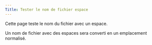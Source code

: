 ```yaml
---
Title: Tester le nom de fichier espace
---
```

Cette page teste le nom du fichier avec un espace.

Un nom de fichier avec des espaces sera converti en un emplacement normalisé.